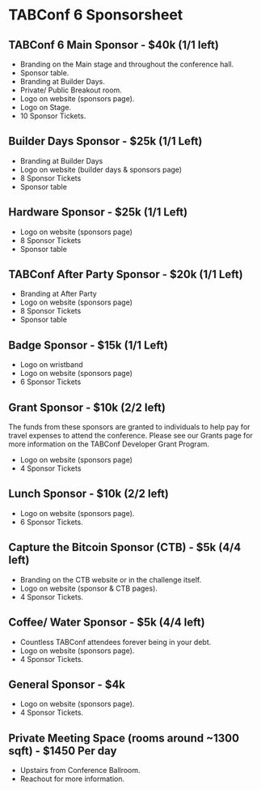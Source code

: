 # TABConf 6 Sponsorsheet

## TABConf 6 Main Sponsor - $40k (1/1 left)
- Branding on the Main stage and throughout the conference hall.
- Sponsor table.
- Branding at Builder Days.
- Private/ Public Breakout room.
- Logo on website (sponsors page).
- Logo on Stage.
- 10 Sponsor Tickets.

## Builder Days Sponsor - $25k (1/1 Left)
- Branding at Builder Days
- Logo on website (builder days & sponsors page)
- 8 Sponsor Tickets
- Sponsor table

## Hardware Sponsor - $25k (1/1 Left)
- Logo on website (sponsors page)
- 8 Sponsor Tickets
- Sponsor table

## TABConf After Party Sponsor - $20k (1/1 Left)
- Branding at After Party
- Logo on website (sponsors page)
- 8 Sponsor Tickets
- Sponsor table

## Badge Sponsor - $15k (1/1 Left)
- Logo on wristband
- Logo on website (sponsors page)
- 6 Sponsor Tickets

## Grant Sponsor - $10k (2/2 left)
The funds from these sponsors are granted to individuals to help pay for travel expenses to attend the conference.
Please see our Grants page for more information on the TABConf Developer Grant Program.
- Logo on website (sponsors page)
- 4 Sponsor Tickets

## Lunch Sponsor - $10k (2/2 left)
- Logo on website (sponsors page).
- 6 Sponsor Tickets.

## Capture the Bitcoin Sponsor (CTB) - $5k (4/4 left)
- Branding on the CTB website or in the challenge itself.
- Logo on website (sponsor & CTB pages).
- 4 Sponsor Tickets.

## Coffee/ Water Sponsor - $5k (4/4 left)
- Countless TABConf attendees forever being in your debt.
- Logo on website (sponsors page).
- 4 Sponsor Tickets.

## General Sponsor - $4k
- Logo on website (sponsors page).
- 4 Sponsor Tickets.

## Private Meeting Space (rooms around ~1300 sqft) - $1450 Per day
- Upstairs from Conference Ballroom.
- Reachout for more information.
